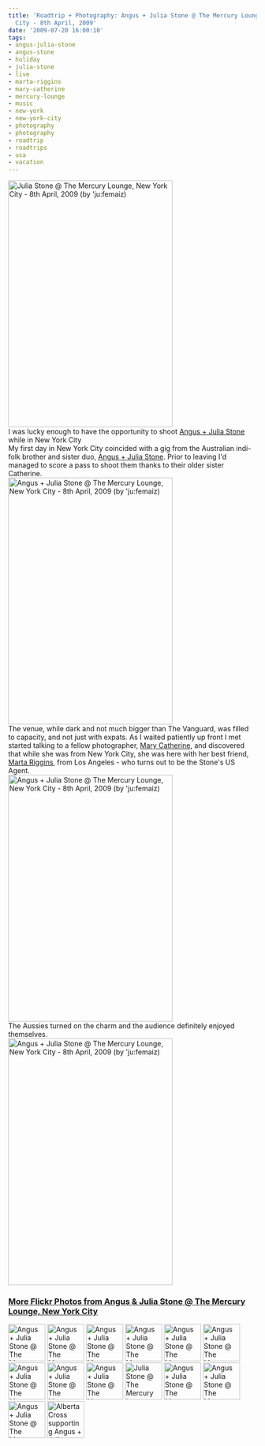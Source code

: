 ```yaml
---
title: 'Roadtrip + Photography: Angus + Julia Stone @ The Mercury Lounge, New York
  City - 8th April, 2009'
date: '2009-07-20 16:00:10'
tags:
- angus-julia-stone
- angus-stone
- holiday
- julia-stone
- live
- marta-riggins
- mary-catherine
- mercury-lounge
- music
- new-york
- new-york-city
- photography
- photography
- roadtrip
- roadtrips
- usa
- vacation
---
```


<div class="image"><a title="Julia Stone @ The Mercury Lounge, New York City - 8th April, 2009 (by 'ju:femaiz)" href="http://www.flickr.com/photos/jufemaiz/3426878023/"><img title="Julia Stone @ The Mercury Lounge, New York City - 8th April, 2009 (by 'ju:femaiz)" src="http://farm4.static.flickr.com/3638/3426878023_f8cb5c95dd.jpg" alt="Julia Stone @ The Mercury Lounge, New York City - 8th April, 2009 (by 'ju:femaiz)" width="333" height="500" /></a></div>
<div class="caption">I was lucky enough to have the opportunity to shoot <a href="http://angusandjuliastone.com/">Angus + Julia Stone</a> while in New York City</div>
My first day in New York City coincided with a gig from the Australian indi-folk brother and sister duo, <a href="http://angusandjuliastone.com/">Angus + Julia Stone</a>. Prior to leaving I'd managed to score a pass to shoot them thanks to their older sister Catherine.

<!--more-->

<div class="image"><a title="Angus + Julia Stone @ The Mercury Lounge, New York City - 8th April, 2009 (by 'ju:femaiz)" href="http://www.flickr.com/photos/jufemaiz/3482667798/"><img title="Angus + Julia Stone @ The Mercury Lounge, New York City - 8th April, 2009 (by 'ju:femaiz)" src="http://farm4.static.flickr.com/3398/3482667798_7b44173fe9.jpg" alt="Angus + Julia Stone @ The Mercury Lounge, New York City - 8th April, 2009 (by 'ju:femaiz)" width="333" height="500" /></a></div>
The venue, while dark and not much bigger than The Vanguard, was filled to capacity, and not just with expats. As I waited patiently up front I met started talking to a fellow photographer, <a href="http://www.flickr.com/photos/marycatherinehamelin">Mary Catherine</a>, and discovered that while she was from New York City, she was here with her best friend, <a href="http://lifesvanillapleasures.blogspot.com/">Marta Riggins</a>, from Los Angeles - who turns out to be the Stone's US Agent.
<div class="image"><a title="Angus + Julia Stone @ The Mercury Lounge, New York City - 8th April, 2009 (by 'ju:femaiz)" href="http://www.flickr.com/photos/jufemaiz/3482626952/"><img title="Angus + Julia Stone @ The Mercury Lounge, New York City - 8th April, 2009 (by 'ju:femaiz)" src="http://farm4.static.flickr.com/3614/3482626952_1047c96b60.jpg" alt="Angus + Julia Stone @ The Mercury Lounge, New York City - 8th April, 2009 (by 'ju:femaiz)" width="333" height="500" /></a></div>
The Aussies turned on the charm and the audience definitely enjoyed themselves.
<div class="image"><a title="Angus + Julia Stone @ The Mercury Lounge, New York City - 8th April, 2009 (by 'ju:femaiz)" href="http://www.flickr.com/photos/jufemaiz/3482639212/"><img title="Angus + Julia Stone @ The Mercury Lounge, New York City - 8th April, 2009 (by 'ju:femaiz)" src="http://farm4.static.flickr.com/3404/3482639212_128d78f2c4.jpg" alt="Angus + Julia Stone @ The Mercury Lounge, New York City - 8th April, 2009 (by 'ju:femaiz)" width="333" height="500" /></a></div>
<h3><a href="http://www.flickr.com/photos/jufemaiz/sets/72157616559739588/">More Flickr Photos from Angus &amp; Julia Stone @ The Mercury Lounge, New York City</a></h3>
<div class="images"><a title="Angus + Julia Stone @ The Mercury Lounge, New York City - 8th April, 2009" href="http://flickr.com/photos/jufemaiz/3481856579/"><img src="http://farm4.static.flickr.com/3582/3481856579_d04ae87f1e_s.jpg" alt="Angus + Julia Stone @ The Mercury Lounge, New York City - 8th April, 2009" width="75" height="75" /></a> <a title="Angus + Julia Stone @ The Mercury Lounge, New York City - 8th April, 2009" href="http://flickr.com/photos/jufemaiz/3482667798/"><img src="http://farm4.static.flickr.com/3398/3482667798_7b44173fe9_s.jpg" alt="Angus + Julia Stone @ The Mercury Lounge, New York City - 8th April, 2009" width="75" height="75" /></a> <a title="Angus + Julia Stone @ The Mercury Lounge, New York City - 8th April, 2009" href="http://flickr.com/photos/jufemaiz/3481848107/"><img src="http://farm4.static.flickr.com/3626/3481848107_715b9e6eda_s.jpg" alt="Angus + Julia Stone @ The Mercury Lounge, New York City - 8th April, 2009" width="75" height="75" /></a> <a title="Angus + Julia Stone @ The Mercury Lounge, New York City - 8th April, 2009" href="http://flickr.com/photos/jufemaiz/3482659028/"><img src="http://farm4.static.flickr.com/3339/3482659028_c106ccd082_s.jpg" alt="Angus + Julia Stone @ The Mercury Lounge, New York City - 8th April, 2009" width="75" height="75" /></a> <a title="Angus + Julia Stone @ The Mercury Lounge, New York City - 8th April, 2009" href="http://flickr.com/photos/jufemaiz/3481839257/"><img src="http://farm4.static.flickr.com/3251/3481839257_97996589ab_s.jpg" alt="Angus + Julia Stone @ The Mercury Lounge, New York City - 8th April, 2009" width="75" height="75" /></a> <a title="Angus + Julia Stone @ The Mercury Lounge, New York City - 8th April, 2009" href="http://flickr.com/photos/jufemaiz/3481831349/"><img src="http://farm4.static.flickr.com/3639/3481831349_18ebf4577a_s.jpg" alt="Angus + Julia Stone @ The Mercury Lounge, New York City - 8th April, 2009" width="75" height="75" /></a> <a title="Angus + Julia Stone @ The Mercury Lounge, New York City - 8th April, 2009" href="http://flickr.com/photos/jufemaiz/3482639212/"><img src="http://farm4.static.flickr.com/3404/3482639212_128d78f2c4_s.jpg" alt="Angus + Julia Stone @ The Mercury Lounge, New York City - 8th April, 2009" width="75" height="75" /></a> <a title="Angus + Julia Stone @ The Mercury Lounge, New York City - 8th April, 2009" href="http://flickr.com/photos/jufemaiz/3481816865/"><img src="http://farm4.static.flickr.com/3379/3481816865_d70ba5150d_s.jpg" alt="Angus + Julia Stone @ The Mercury Lounge, New York City - 8th April, 2009" width="75" height="75" /></a> <a title="Angus + Julia Stone @ The Mercury Lounge, New York City - 8th April, 2009" href="http://flickr.com/photos/jufemaiz/3482626952/"><img src="http://farm4.static.flickr.com/3614/3482626952_1047c96b60_s.jpg" alt="Angus + Julia Stone @ The Mercury Lounge, New York City - 8th April, 2009" width="75" height="75" /></a> <a title="Julia Stone @ The Mercury Lounge, New York City - 8th April, 2009" href="http://flickr.com/photos/jufemaiz/3426878023/"><img src="http://farm4.static.flickr.com/3638/3426878023_f8cb5c95dd_s.jpg" alt="Julia Stone @ The Mercury Lounge, New York City - 8th April, 2009" width="75" height="75" /></a> <a title="Angus + Julia Stone @ The Mercury Lounge, New York City - 8th April, 2009" href="http://flickr.com/photos/jufemaiz/3481805573/"><img src="http://farm4.static.flickr.com/3600/3481805573_4b832ec4d4_s.jpg" alt="Angus + Julia Stone @ The Mercury Lounge, New York City - 8th April, 2009" width="75" height="75" /></a> <a title="Angus + Julia Stone @ The Mercury Lounge, New York City - 8th April, 2009" href="http://flickr.com/photos/jufemaiz/3481800025/"><img src="http://farm4.static.flickr.com/3605/3481800025_074b0a0f38_s.jpg" alt="Angus + Julia Stone @ The Mercury Lounge, New York City - 8th April, 2009" width="75" height="75" /></a> <a title="Angus + Julia Stone @ The Mercury Lounge, New York City - 8th April, 2009" href="http://flickr.com/photos/jufemaiz/3481794589/"><img src="http://farm4.static.flickr.com/3334/3481794589_e0e0c6135d_s.jpg" alt="Angus + Julia Stone @ The Mercury Lounge, New York City - 8th April, 2009" width="75" height="75" /></a> <a title="Alberta Cross supporting Angus + Julia Stone @ The Mercury Lounge, New York City - 8th April, 2009" href="http://flickr.com/photos/jufemaiz/3482600538/"><img src="http://farm4.static.flickr.com/3550/3482600538_80a7f8b74e_s.jpg" alt="Alberta Cross supporting Angus + Julia Stone @ The Mercury Lounge, New York City - 8th April, 2009" width="75" height="75" /></a></div>
